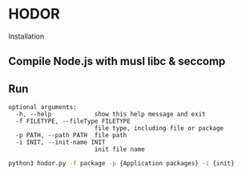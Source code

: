 # HODOR
Installation


## Compile Node.js with musl libc & seccomp


## Run

```
optional arguments:
  -h, --help            show this help message and exit
  -f FILETYPE, --fileType FILETYPE
                        file type, including file or package
  -p PATH, --path PATH  file path
  -i INIT, --init-name INIT
                        init file name
```

```sh
python3 hodor.py -f package -p {Application packages} -i {init}
```